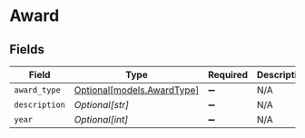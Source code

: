 # Award


## Fields

| Field                                                | Type                                                 | Required                                             | Description                                          |
| ---------------------------------------------------- | ---------------------------------------------------- | ---------------------------------------------------- | ---------------------------------------------------- |
| `award_type`                                         | [Optional[models.AwardType]](../models/awardtype.md) | :heavy_minus_sign:                                   | N/A                                                  |
| `description`                                        | *Optional[str]*                                      | :heavy_minus_sign:                                   | N/A                                                  |
| `year`                                               | *Optional[int]*                                      | :heavy_minus_sign:                                   | N/A                                                  |